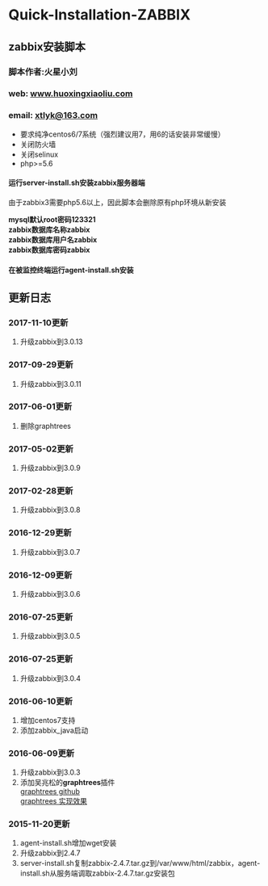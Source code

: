 # Quick-Installation-ZABBIX

## zabbix安装脚本
### 脚本作者:火星小刘 
### web: www.huoxingxiaoliu.com 
### email: xtlyk@163.com

 * 要求纯净centos6/7系统（强烈建议用7，用6的话安装非常缓慢）
 * 关闭防火墙
 * 关闭selinux
 * php>=5.6
 
#### 运行**server-install.sh**安装zabbix服务器端
由于zabbix3需要php5.6以上，因此脚本会删除原有php环境从新安装  
  
**mysql默认root密码123321**  
**zabbix数据库名称zabbix**  
**zabbix数据库用户名zabbix**  
**zabbix数据库密码zabbix**  

#### 在被监控终端运行**agent-install.sh**安装

## 更新日志

### 2017-11-10更新
1. 升级zabbix到3.0.13

### 2017-09-29更新
1. 升级zabbix到3.0.11

### 2017-06-01更新
1. 删除graphtrees

### 2017-05-02更新
1. 升级zabbix到3.0.9

### 2017-02-28更新
1. 升级zabbix到3.0.8

### 2016-12-29更新
1. 升级zabbix到3.0.7

### 2016-12-09更新
1. 升级zabbix到3.0.6

### 2016-07-25更新
1. 升级zabbix到3.0.5

### 2016-07-25更新
1. 升级zabbix到3.0.4

### 2016-06-10更新  
1. 增加centos7支持  
2. 添加zabbix_java启动  

### 2016-06-09更新  
1. 升级zabbix到3.0.3  
2. 添加吴兆松的**graphtrees**插件  
[graphtrees github](https://github.com/OneOaaS/graphtrees)  
[graphtrees 实现效果](http://t.cn/RqAeAxT)  

### 2015-11-20更新  
1. agent-install.sh增加wget安装  
2. 升级zabbix到2.4.7  
3. server-install.sh复制zabbix-2.4.7.tar.gz到/var/www/html/zabbix，agent-install.sh从服务端调取zabbix-2.4.7.tar.gz安装包
